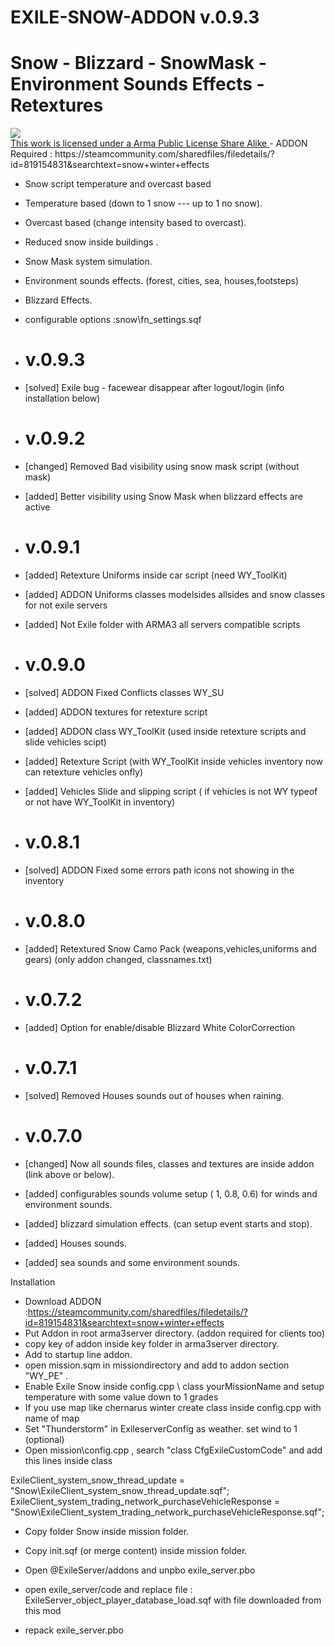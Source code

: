 # EXILE-SNOW-ADDON v.0.9.3
# Snow - Blizzard - SnowMask - Environment Sounds Effects - Retextures
<a rel="license" href="http://www.bistudio.com/licenses/arma-public-license-share-alike" target="_blank" >
 <img src="http://www.bistudio.com/license-icons/small/APL-SA.png" >
 <br>
 This work is licensed under a Arma Public License Share Alike
</a>
- ADDON Required : 
  https://steamcommunity.com/sharedfiles/filedetails/?id=819154831&searchtext=snow+winter+effects

- Snow script temperature and overcast based
- Temperature based (down to 1 snow --- up to 1 no snow).
- Overcast based (change intensity based to overcast).
- Reduced snow inside buildings .
- Snow Mask system simulation.
- Environment sounds effects. (forest, cities, sea, houses,footsteps)
- Blizzard Effects.
- configurable options :snow\fn_settings.sqf

- # v.0.9.3
- [solved] Exile bug - facewear disappear after logout/login (info installation below)

- # v.0.9.2
- [changed] Removed Bad visibility using snow mask script (without mask)
- [added] Better visibility using  Snow Mask when blizzard effects are active

- # v.0.9.1
- [added] Retexture Uniforms inside car script (need WY_ToolKit)
- [added] ADDON Uniforms classes modelsides allsides and snow classes for not exile servers
- [added] Not Exile folder with ARMA3 all servers compatible scripts

- # v.0.9.0
- [solved] ADDON Fixed Conflicts classes WY_SU
- [added] ADDON textures for retexture script
- [added] ADDON class WY_ToolKit  (used inside retexture scripts and slide vehicles scipt)
- [added] Retexture Script (with WY_ToolKit inside vehicles inventory now can retexture vehicles onfly)
- [added] Vehicles Slide and slipping  script  ( if vehicles is not WY typeof or not have WY_ToolKit in inventory)

- # v.0.8.1
- [solved] ADDON Fixed some errors path icons not showing in the inventory

- # v.0.8.0
- [added] Retextured Snow Camo Pack (weapons,vehicles,uniforms and gears) (only addon changed, classnames.txt)

- # v.0.7.2
- [added] Option for enable/disable Blizzard White ColorCorrection 

- # v.0.7.1
- [solved] Removed Houses sounds out of houses when raining.

- # v.0.7.0
- [changed] Now all sounds files, classes and textures are inside addon (link above or below).
- [added] configurables sounds volume setup ( 1, 0.8, 0.6) for winds and environment sounds.
- [added] blizzard simulation effects. (can setup event starts and stop).
- [added] Houses sounds.
- [added] sea sounds and some environment sounds.

Installation

- Download ADDON :https://steamcommunity.com/sharedfiles/filedetails/?id=819154831&searchtext=snow+winter+effects
- Put Addon in root arma3server directory. (addon required for clients too)
- copy key of addon inside key folder in arma3server directory.
- Add to startup line addon. 
- open mission.sqm in missiondirectory and add to addon section "WY_PE" .
- Enable Exile Snow inside config.cpp \ class yourMissionName and setup temperature with some value down to 1 grades
- If you use map like chernarus winter create class inside config.cpp with name of map
- Set "Thunderstorm"  in  ExileserverConfig as weather. set wind to 1 (optional)
- Open mission\config.cpp , search "class CfgExileCustomCode" and add this lines inside class

ExileClient_system_snow_thread_update = "Snow\ExileClient_system_snow_thread_update.sqf";
ExileClient_system_trading_network_purchaseVehicleResponse = "Snow\ExileClient_system_trading_network_purchaseVehicleResponse.sqf";

- Copy folder Snow  inside mission folder.
- Copy init.sqf (or merge content) inside mission folder.

- Open @ExileServer/addons and unpbo exile_server.pbo
- open exile_server/code and replace file : ExileServer_object_player_database_load.sqf  with file downloaded from this mod
- repack exile_server.pbo

